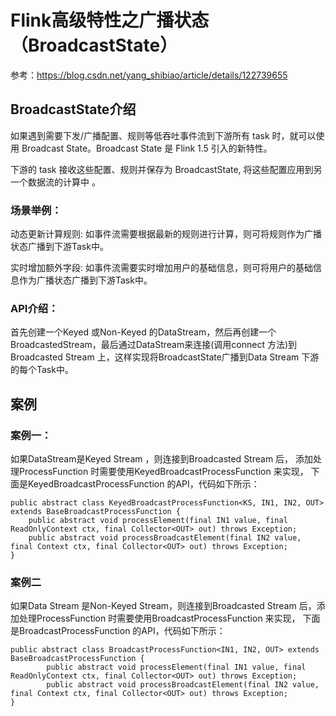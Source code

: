 # Flink高级特性之广播状态（BroadcastState）

参考：https://blog.csdn.net/yang_shibiao/article/details/122739655

## BroadcastState介绍

如果遇到需要下发/广播配置、规则等低吞吐事件流到下游所有 task 时，就可以使用 Broadcast State。Broadcast State 是 Flink 1.5 引入的新特性。

下游的 task 接收这些配置、规则并保存为 BroadcastState, 将这些配置应用到另一个数据流的计算中 。

### 场景举例：

动态更新计算规则: 如事件流需要根据最新的规则进行计算，则可将规则作为广播状态广播到下游Task中。

实时增加额外字段: 如事件流需要实时增加用户的基础信息，则可将用户的基础信息作为广播状态广播到下游Task中。

### API介绍：

首先创建一个Keyed 或Non-Keyed 的DataStream，然后再创建一个BroadcastedStream，最后通过DataStream来连接(调用connect 方法)到Broadcasted Stream 上，这样实现将BroadcastState广播到Data Stream 下游的每个Task中。


## 案例

### 案例一：

 如果DataStream是Keyed Stream ，则连接到Broadcasted Stream 后， 添加处理ProcessFunction 时需要使用KeyedBroadcastProcessFunction 来实现， 下面是KeyedBroadcastProcessFunction 的API，代码如下所示：

	public abstract class KeyedBroadcastProcessFunction<KS, IN1, IN2, OUT> extends BaseBroadcastProcessFunction {
	    public abstract void processElement(final IN1 value, final ReadOnlyContext ctx, final Collector<OUT> out) throws Exception;
	    public abstract void processBroadcastElement(final IN2 value, final Context ctx, final Collector<OUT> out) throws Exception;
	}


### 案例二

如果Data Stream 是Non-Keyed Stream，则连接到Broadcasted Stream 后，添加处理ProcessFunction 时需要使用BroadcastProcessFunction 来实现， 下面是BroadcastProcessFunction 的API，代码如下所示：

	public abstract class BroadcastProcessFunction<IN1, IN2, OUT> extends BaseBroadcastProcessFunction {
			public abstract void processElement(final IN1 value, final ReadOnlyContext ctx, final Collector<OUT> out) throws Exception;
			public abstract void processBroadcastElement(final IN2 value, final Context ctx, final Collector<OUT> out) throws Exception;
	}

